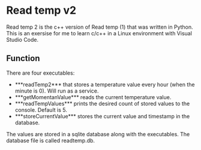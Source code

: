 # Read temp v2

Read temp 2 is the c++ version of Read temp (1) that was written in Python.
This is an exersise for me to learn c/c++ in a Linux environment with Visual Studio Code.

## Function

There are four executables:
<ul>
  <li>***readTemp2*** that stores a temperature value every hour (when the minute is 0). Will run as a service.</li>
  <li>***getMomentanValue*** reads the current temperature value.</li>
  <li>***readTempValues*** prints the desired count of stored values to the console. Default is 5.</li>
  <li>***storeCurrentValue*** stores the current value and timestamp in the database.</li>  
</ul>

The values are stored in a sqlite database along with the executables. The database file is called readtemp.db.
